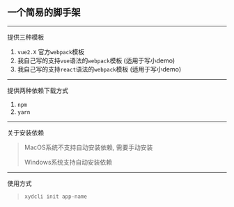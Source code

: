 ## 一个简易的脚手架

---
提供三种模板

1. `vue2.X` 官方`webpack`模板
2. 我自己写的支持`vue`语法的`webpack`模板 (适用于写小demo)
3. 我自己写的支持`react`语法的`webpack`模板 (适用于写小demo)

---

提供两种依赖下载方式

1. `npm`
2. `yarn`

---
关于安装依赖

> MacOS系统不支持自动安装依赖, 需要手动安装
>
> Windows系统支持自动安装依赖

---

使用方式

> `xydcli init app-name`